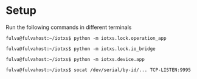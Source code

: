 # Setup
Run the following commands in different terminals
```shell
fulva@fulvahost:~/iotxs$ python -m iotxs.lock.operation_app
```
```shell
fulva@fulvahost:~/iotxs$ python -m iotxs.lock.io_bridge
```
```shell
fulva@fulvahost:~/iotxs$ python -m iotxs.device.app
```
```shell
fulva@fulvahost:~/iotxs$ socat /dev/serial/by-id/... TCP-LISTEN:9995
```
